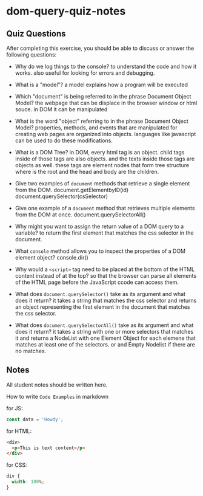 # dom-query-quiz-notes

## Quiz Questions

After completing this exercise, you should be able to discuss or answer the following questions:

- Why do we log things to the console?
  to understand the code and how it works. also useful for looking for errors and debugging.

- What is a "model"?
  a model explains how a program will be executed

- Which "document" is being referred to in the phrase Document Object Model?
  the webpage that can be displace in the browser window or html souce. in DOM it can be manipulated

- What is the word "object" referring to in the phrase Document Object Model?
  properties, methods, and events that are manipulated for creating web pages are organized into objects. languages like javascript can be used to do these modifications.

- What is a DOM Tree?
  in DOM, every html tag is an object. child tags inside of those tags are also objects. and the texts inside those tags are objects as well. these tags are element nodes that form tree structure where <html> is the root and the head and body are the children.

- Give two examples of `document` methods that retrieve a single element from the DOM.
  document.getElementbyID(id)
  document.querySelector(csSelector)

- Give one example of a `document` method that retrieves multiple elements from the DOM at once.
  document.querySelectorAll()

- Why might you want to assign the return value of a DOM query to a variable?
  to return the first element that matches the css selector in the document.

- What `console` method allows you to inspect the properties of a DOM element object?
  console.dir()

- Why would a `<script>` tag need to be placed at the bottom of the HTML content instead of at the top?
  so that the browser can parse all elements of the HTML page before the JavaScript ccode can access them.

- What does `document.querySelector()` take as its argument and what does it return?
  it takes a string that matches the css selector and returns an object representing the first element in the document that matches the css selector.

- What does `document.querySelectorAll()` take as its argument and what does it return?
  it takes a string with one or more selectors that matches it and returns a NodeList with one Element Object for each elemene that matches at least one of the selectors. or and Empty Nodelist if there are no matches.

## Notes

All student notes should be written here.

How to write `Code Examples` in markdown

for JS:

```javascript
const data = 'Howdy';
```

for HTML:

```html
<div>
  <p>This is text content</p>
</div>
```

for CSS:

```css
div {
  width: 100%;
}
```
